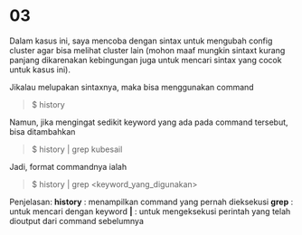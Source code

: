 ﻿# 03
Dalam kasus ini, saya mencoba dengan sintax untuk mengubah config cluster agar bisa melihat cluster lain (mohon maaf mungkin sintaxt kurang panjang dikarenakan kebingungan juga untuk mencari sintax yang cocok untuk kasus ini).

Jikalau melupakan sintaxnya, maka bisa menggunakan command
> $ history

Namun, jika mengingat sedikit keyword yang ada pada command tersebut, bisa ditambahkan
> $ history | grep kubesail

Jadi, format commandnya ialah
> $ history | grep <keyword_yang_digunakan>

Penjelasan:
**history** :  menampilkan command yang pernah dieksekusi
**grep** : untuk mencari dengan keyword
**|** : untuk mengeksekusi perintah yang telah dioutput dari command sebelumnya
